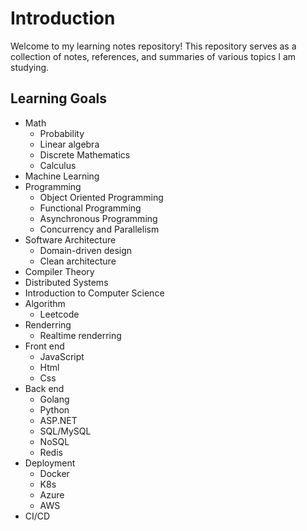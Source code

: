 # Introduction
Welcome to my learning notes repository! This repository serves as a collection of notes, references, and summaries of various topics I am studying.

## Learning Goals
- Math
  - Probability
  - Linear algebra
  - Discrete Mathematics
  - Calculus
- Machine Learning
- Programming
  - Object Oriented Programming
  - Functional Programming
  - Asynchronous Programming
  - Concurrency and Parallelism
- Software Architecture
  - Domain-driven design
  - Clean architecture
- Compiler Theory
- Distributed Systems
- Introduction to Computer Science
- Algorithm
  - Leetcode
- Renderring
  - Realtime renderring
- Front end 
  - JavaScript
  - Html
  - Css
- Back end
  - Golang
  - Python
  - ASP.NET
  - SQL/MySQL
  - NoSQL
  - Redis
- Deployment
  - Docker
  - K8s
  - Azure
  - AWS
- CI/CD
